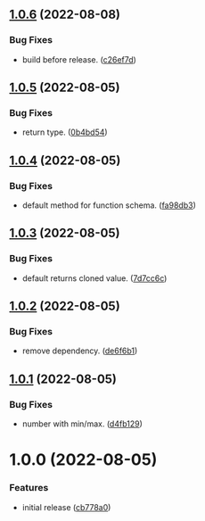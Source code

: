 ## [1.0.6](https://github.com/toiroakr/zod-empty/compare/v1.0.5...v1.0.6) (2022-08-08)


### Bug Fixes

* build before release. ([c26ef7d](https://github.com/toiroakr/zod-empty/commit/c26ef7d72712b38745103d814532f7bf1050da35))

## [1.0.5](https://github.com/toiroakr/zod-empty/compare/v1.0.4...v1.0.5) (2022-08-05)


### Bug Fixes

* return type. ([0b4bd54](https://github.com/toiroakr/zod-empty/commit/0b4bd54d4948ed503f932d2180a05255b5dedc65))

## [1.0.4](https://github.com/toiroakr/zod-empty/compare/v1.0.3...v1.0.4) (2022-08-05)


### Bug Fixes

* default method for function schema. ([fa98db3](https://github.com/toiroakr/zod-empty/commit/fa98db38e427395d1ea37a6be667bdfd9373a7aa))

## [1.0.3](https://github.com/toiroakr/zod-empty/compare/v1.0.2...v1.0.3) (2022-08-05)


### Bug Fixes

* default returns cloned value. ([7d7cc6c](https://github.com/toiroakr/zod-empty/commit/7d7cc6cfefa056f5befaf5cd25abb86b63b82763))

## [1.0.2](https://github.com/toiroakr/zod-empty/compare/v1.0.1...v1.0.2) (2022-08-05)


### Bug Fixes

* remove dependency. ([de6f6b1](https://github.com/toiroakr/zod-empty/commit/de6f6b198d9c4674f27a1b2b26dbd6a2ec0a7437))

## [1.0.1](https://github.com/toiroakr/zod-empty/compare/v1.0.0...v1.0.1) (2022-08-05)


### Bug Fixes

* number with min/max. ([d4fb129](https://github.com/toiroakr/zod-empty/commit/d4fb129b56b4189254a6a373b8f56edfe2f3ed26))

# 1.0.0 (2022-08-05)


### Features

* initial release ([cb778a0](https://github.com/toiroakr/zod-empty/commit/cb778a0daf6a4e47c2368e7cde7d2d81e63d8f20))

